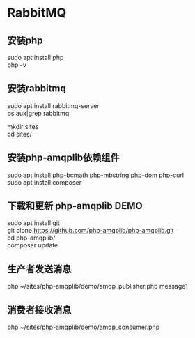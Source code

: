 # RabbitMQ

## 安装php
sudo apt install php  
php -v  

## 安装rabbitmq 
sudo apt install rabbitmq-server  
ps aux|grep rabbitmq  

mkdir sites    
cd sites/  

## 安装php-amqplib依赖组件 
sudo apt install php-bcmath php-mbstring  php-dom php-curl  
sudo apt install composer   

## 下载和更新 php-amqplib  DEMO   
sudo apt install git  
git  clone https://github.com/php-amqplib/php-amqplib.git  
cd php-amqplib/   
composer update   


## 生产者发送消息 
php ~/sites/php-amqplib/demo/amqp_publisher.php message1  
## 消费者接收消息   
php ~/sites/php-amqplib/demo/amqp_consumer.php   


